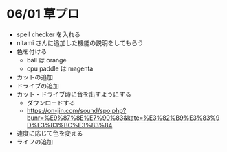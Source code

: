 # 06/01 草プロ

- spell checker を入れる
- nitami さんに追加した機能の説明をしてもらう
- 色を付ける
  - ball は orange
  - cpu paddle は magenta
- カットの追加
- ドライブの追加
- カット・ドライブ時に音を出すようにする
  - ダウンロードする
  - <https://on-jin.com/sound/spo.php?bunr=%E9%87%8E%E7%90%83&kate=%E3%82%B9%E3%83%9D%E3%83%BC%E3%83%84>
- 速度に応じて色を変える
- ライフの追加
